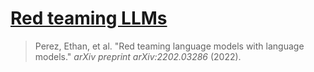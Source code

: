 # [Red teaming LLMs](https://arxiv.org/pdf/2202.03286)
> Perez, Ethan, et al. "Red teaming language models with language models." *arXiv preprint arXiv:2202.03286* (2022).